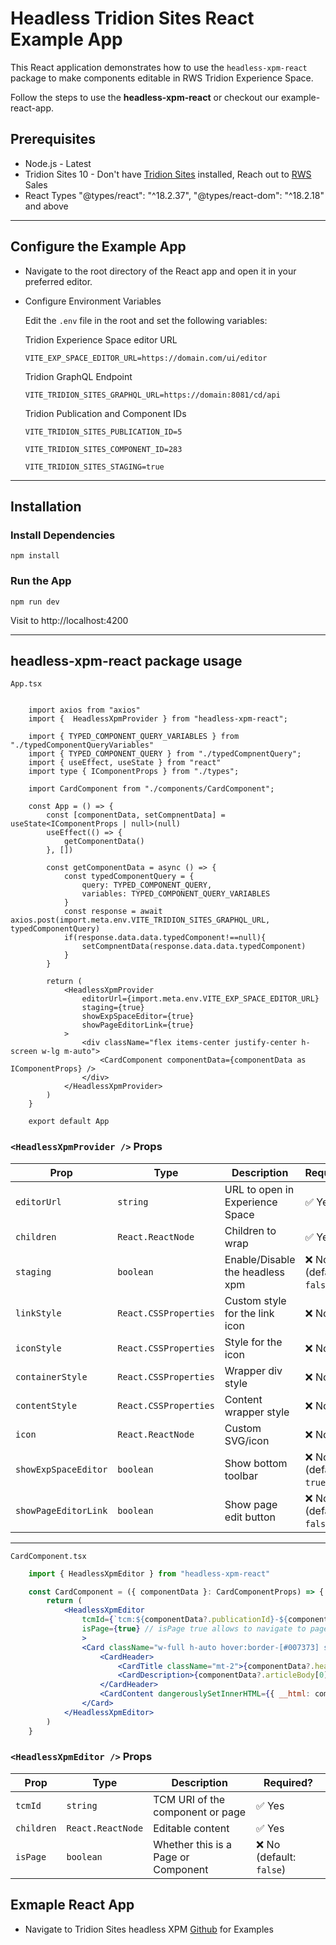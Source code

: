# Headless Tridion Sites React Example App

This React application demonstrates how to use the `headless-xpm-react` package to make components editable in RWS Tridion Experience Space.

Follow the steps to use the **headless-xpm-react** or checkout our example-react-app.

##  Prerequisites

- Node.js - Latest
- Tridion Sites 10 - Don't have <a href="https://www.rws.com/content-management/tridion/sites/" target="_blank">Tridion Sites</a> installed, Reach out to <a href="https://rws.com" title="rws" target="_blank">RWS</a> Sales
- React Types "@types/react": "^18.2.37", "@types/react-dom": "^18.2.18" and above

---

## Configure the Example App

- Navigate to the root directory of the React app and open it in your preferred editor.

- Configure Environment Variables

    Edit the `.env` file in the root and set the following variables:

    Tridion Experience Space editor URL

    ```env
    VITE_EXP_SPACE_EDITOR_URL=https://domain.com/ui/editor
    ```

    Tridion GraphQL Endpoint

    ```env
    VITE_TRIDION_SITES_GRAPHQL_URL=https://domain:8081/cd/api
    ```

    Tridion Publication and Component IDs

    ```env
    VITE_TRIDION_SITES_PUBLICATION_ID=5

    VITE_TRIDION_SITES_COMPONENT_ID=283
    ```

    ```env
    VITE_TRIDION_SITES_STAGING=true
    ```
---

## Installation

### Install Dependencies
        
    npm install

### Run the App

    npm run dev
		
Visit to http://localhost:4200		
		
---		
		
	

	
## headless-xpm-react package usage	
 
`App.tsx`

```tsx

    import axios from "axios"
    import {  HeadlessXpmProvider } from "headless-xpm-react";

    import { TYPED_COMPONENT_QUERY_VARIABLES } from "./typedComponentQueryVariables"
    import { TYPED_COMPONENT_QUERY } from "./typedCompnentQuery";
    import { useEffect, useState } from "react"
    import type { IComponentProps } from "./types";

    import CardComponent from "./components/CardComponent";

    const App = () => {
        const [componentData, setCompnentData] = useState<IComponentProps | null>(null)
        useEffect(() => {
            getComponentData()
        }, [])

        const getComponentData = async () => {
            const typedComponentQuery = {
                query: TYPED_COMPONENT_QUERY,
                variables: TYPED_COMPONENT_QUERY_VARIABLES
            }
            const response = await axios.post(import.meta.env.VITE_TRIDION_SITES_GRAPHQL_URL, typedComponentQuery)
            if(response.data.data.typedComponent!==null){
                setCompnentData(response.data.data.typedComponent)
            }
        }

        return (
            <HeadlessXpmProvider 
                editorUrl={import.meta.env.VITE_EXP_SPACE_EDITOR_URL}
                staging={true} 
                showExpSpaceEditor={true} 
                showPageEditorLink={true}
            >
                <div className="flex items-center justify-center h-screen w-lg m-auto">
                    <CardComponent componentData={componentData as IComponentProps} />
                </div>
            </HeadlessXpmProvider>
        )
    }

    export default App
```

### `<HeadlessXpmProvider />` Props


| Prop                 | Type                  | Description                     | Required?               |
| -------------------- | --------------------- | ------------------------------- | ----------------------- |
| `editorUrl`          | `string`              | URL to open in Experience Space | ✅ Yes                   |
| `children`           | `React.ReactNode`     | Children to wrap                | ✅ Yes                   |
| `staging`            | `boolean`             | Enable/Disable the headless xpm | ❌ No (default: `false`) | 
| `linkStyle`          | `React.CSSProperties` | Custom style for the link icon  | ❌ No                    |
| `iconStyle`          | `React.CSSProperties` | Style for the icon              | ❌ No                    |
| `containerStyle`     | `React.CSSProperties` | Wrapper div style               | ❌ No                    |
| `contentStyle`       | `React.CSSProperties` | Content wrapper style           | ❌ No                    |
| `icon`               | `React.ReactNode`     | Custom SVG/icon                 | ❌ No                    |
| `showExpSpaceEditor` | `boolean`             | Show bottom toolbar             | ❌ No (default: `true`)  |
| `showPageEditorLink` | `boolean`             | Show page edit button           | ❌ No (default: `false`) |

---

`CardComponent.tsx`

```jsx
    import { HeadlessXpmEditor } from "headless-xpm-react"

    const CardComponent = ({ componentData }: CardComponentProps) => {
        return (
            <HeadlessXpmEditor 
                tcmId={`tcm:${componentData?.publicationId}-${componentData?.itemId}`}
                isPage={true} // isPage true allows to navigate to page and false navigates to Component
                >
                <Card className="w-full h-auto hover:border-[#007373] shadow-lg">
                    <CardHeader>
                        <CardTitle className="mt-2">{componentData?.headline}</CardTitle>
                        <CardDescription>{componentData?.articleBody[0]?.subheading}</CardDescription>
                    </CardHeader>
                    <CardContent dangerouslySetInnerHTML={{ __html: componentData?.articleBody[0]?.content?.html as string }} />
                </Card>
            </HeadlessXpmEditor>
        )
    }

```

### `<HeadlessXpmEditor />` Props

| Prop       | Type              | Description                         | Required?               |
| ---------- | ----------------- | ----------------------------------- | ----------------------- |
| `tcmId`    | `string`          | TCM URI of the component or page    | ✅ Yes                   |
| `children` | `React.ReactNode` | Editable content                    | ✅ Yes                   |
| `isPage`   | `boolean`         | Whether this is a Page or Component | ❌ No (default: `false`) |



## Exmaple React App

- Navigate to Tridion Sites headless XPM <a href="https://github.com/ComponentContentAlliance/TridionSites-Utilities-xpm-minimal-react/tree/main/examples" target="_blank">Github</a> for Examples 